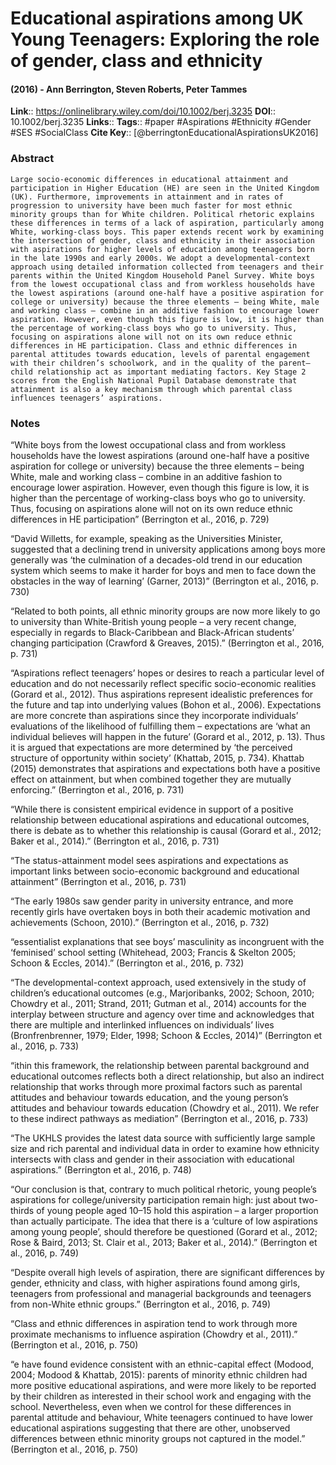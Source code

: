 # Educational aspirations among UK Young Teenagers: Exploring the role of gender, class and ethnicity
#### (2016) - Ann Berrington, Steven Roberts, Peter Tammes
**Link**:: https://onlinelibrary.wiley.com/doi/10.1002/berj.3235
**DOI**:: 10.1002/berj.3235
**Links**:: 
**Tags**:: #paper #Aspirations #Ethnicity #Gender #SES #SocialClass
**Cite Key**:: [@berringtonEducationalAspirationsUK2016]

### Abstract

```
Large socio-economic differences in educational attainment and participation in Higher Education (HE) are seen in the United Kingdom (UK). Furthermore, improvements in attainment and in rates of progression to university have been much faster for most ethnic minority groups than for White children. Political rhetoric explains these differences in terms of a lack of aspiration, particularly among White, working-class boys. This paper extends recent work by examining the intersection of gender, class and ethnicity in their association with aspirations for higher levels of education among teenagers born in the late 1990s and early 2000s. We adopt a developmental-context approach using detailed information collected from teenagers and their parents within the United Kingdom Household Panel Survey. White boys from the lowest occupational class and from workless households have the lowest aspirations (around one-half have a positive aspiration for college or university) because the three elements – being White, male and working class – combine in an additive fashion to encourage lower aspiration. However, even though this figure is low, it is higher than the percentage of working-class boys who go to university. Thus, focusing on aspirations alone will not on its own reduce ethnic differences in HE participation. Class and ethnic differences in parental attitudes towards education, levels of parental engagement with their children’s schoolwork, and in the quality of the parent–child relationship act as important mediating factors. Key Stage 2 scores from the English National Pupil Database demonstrate that attainment is also a key mechanism through which parental class influences teenagers’ aspirations.
```

### Notes

“White boys from the lowest occupational class and from workless households have the lowest aspirations (around one-half have a positive aspiration for college or university) because the three elements – being White, male and working class – combine in an additive fashion to encourage lower aspiration. However, even though this figure is low, it is higher than the percentage of working-class boys who go to university. Thus, focusing on aspirations alone will not on its own reduce ethnic differences in HE participation” (Berrington et al., 2016, p. 729)

“David Willetts, for example, speaking as the Universities Minister, suggested that a declining trend in university applications among boys more generally was ‘the culmination of a decades-old trend in our education system which seems to make it harder for boys and men to face down the obstacles in the way of learning’ (Garner, 2013)” (Berrington et al., 2016, p. 730)

“Related to both points, all ethnic minority groups are now more likely to go to university than White-British young people – a very recent change, especially in regards to Black-Caribbean and Black-African students’ changing participation (Crawford & Greaves, 2015).” (Berrington et al., 2016, p. 731)

“Aspirations reflect teenagers’ hopes or desires to reach a particular level of education and do not necessarily reflect specific socio-economic realities (Gorard et al., 2012). Thus aspirations represent idealistic preferences for the future and tap into underlying values (Bohon et al., 2006). Expectations are more concrete than aspirations since they incorporate individuals’ evaluations of the likelihood of fulfilling them – expectations are ‘what an individual believes will happen in the future’ (Gorard et al., 2012, p. 13). Thus it is argued that expectations are more determined by ‘the perceived structure of opportunity within society’ (Khattab, 2015, p. 734). Khattab (2015) demonstrates that aspirations and expectations both have a positive effect on attainment, but when combined together they are mutually enforcing.” (Berrington et al., 2016, p. 731)

“While there is consistent empirical evidence in support of a positive relationship between educational aspirations and educational outcomes, there is debate as to whether this relationship is causal (Gorard et al., 2012; Baker et al., 2014).” (Berrington et al., 2016, p. 731)

“The status-attainment model sees aspirations and expectations as important links between socio-economic background and educational attainment” (Berrington et al., 2016, p. 731)

“The early 1980s saw gender parity in university entrance, and more recently girls have overtaken boys in both their academic motivation and achievements (Schoon, 2010).” (Berrington et al., 2016, p. 732)

“essentialist explanations that see boys’ masculinity as incongruent with the ‘feminised’ school setting (Whitehead, 2003; Francis & Skelton 2005; Schoon & Eccles, 2014).” (Berrington et al., 2016, p. 732)

“The developmental-context approach, used extensively in the study of children’s educational outcomes (e.g., Marjoribanks, 2002; Schoon, 2010; Chowdry et al., 2011; Strand, 2011; Gutman et al., 2014) accounts for the interplay between structure and agency over time and acknowledges that there are multiple and interlinked influences on individuals’ lives (Bronfrenbrenner, 1979; Elder, 1998; Schoon & Eccles, 2014)” (Berrington et al., 2016, p. 733)

“ithin this framework, the relationship between parental background and educational outcomes reflects both a direct relationship, but also an indirect relationship that works through more proximal factors such as parental attitudes and behaviour towards education, and the young person’s attitudes and behaviour towards education (Chowdry et al., 2011). We refer to these indirect pathways as mediation” (Berrington et al., 2016, p. 733)

“The UKHLS provides the latest data source with sufficiently large sample size and rich parental and individual data in order to examine how ethnicity intersects with class and gender in their association with educational aspirations.” (Berrington et al., 2016, p. 748)

“Our conclusion is that, contrary to much political rhetoric, young people’s aspirations for college/university participation remain high: just about two-thirds of young people aged 10–15 hold this aspiration – a larger proportion than actually participate. The idea that there is a ‘culture of low aspirations among young people’, should therefore be questioned (Gorard et al., 2012; Rose & Baird, 2013; St. Clair et al., 2013; Baker et al., 2014).” (Berrington et al., 2016, p. 749)

“Despite overall high levels of aspiration, there are significant differences by gender, ethnicity and class, with higher aspirations found among girls, teenagers from professional and managerial backgrounds and teenagers from non-White ethnic groups.” (Berrington et al., 2016, p. 749)

“Class and ethnic differences in aspiration tend to work through more proximate mechanisms to influence aspiration (Chowdry et al., 2011).” (Berrington et al., 2016, p. 750)

“e have found evidence consistent with an ethnic-capital effect (Modood, 2004; Modood & Khattab, 2015): parents of minority ethnic children had more positive educational aspirations, and were more likely to be reported by their children as interested in their school work and engaging with the school. Nevertheless, even when we control for these differences in parental attitude and behaviour, White teenagers continued to have lower educational aspirations suggesting that there are other, unobserved differences between ethnic minority groups not captured in the model.” (Berrington et al., 2016, p. 750)